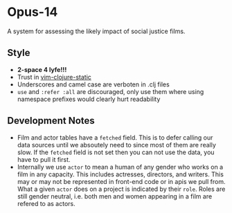 # Opus-14

A system for assessing the likely impact of social justice films.

## Style

- **2-space 4 lyfe!!!**
- Trust in [vim-clojure-static](https://github.com/guns/vim-clojure-static)
- Underscores and camel case are verboten in .clj files
- `use` and `:refer :all` are discouraged, only use them where using namespace
  prefixes would clearly hurt readability

## Development Notes

- Film and actor tables have a `fetched` field. This is to defer calling our
  data sources until we absoutely need to since most of them are really slow.
  If the `fetched` field is not set then you can not use the data, you have to
  pull it first.
- Internally we use `actor` to mean a human of any gender who works on a film
  in any capacity. This includes actresses, directors, and writers. This may
  or may not be represented in front-end code or in apis we pull from. What a
  given `actor` does on a project is indicated by their `role`. Roles are still
  gender neutral, i.e. both men and women appearing in a film are refered to as
  actors.
